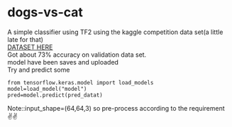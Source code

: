 # dogs-vs-cat
A simple classifier using TF2 using the kaggle competition data set(a little late for that)  
[DATASET HERE](https://www.kaggle.com/c/dogs-vs-cats/data)  
Got about 73% accuracy on validation data set.  
model have been saves and uploaded  
Try and predict some  
```pyhon
from tensorflow.keras.model import load_models
model=load_model("model")
pred=model.predict(pred_datat)
```

Note::input_shape=(64,64,3) so pre-process according to the requirement  
✌✌

